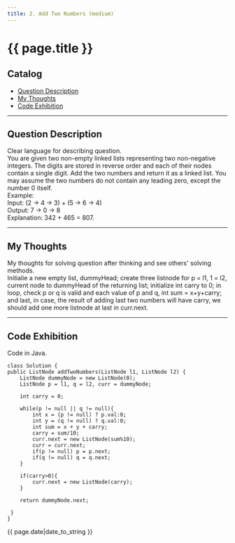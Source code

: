 ```yaml
---
title: 2. Add Two Numbers (medium)     
---
```


# {{ page.title }}

## Catalog
+ [Question Description](#partI)
+ [My Thoughts](#partII)
+ [Code Exhibition](#partIII)

----------------------------------

## Question Description
Clear language for describing question.    
You are given two non-empty linked lists representing two non-negative integers. The digits are stored in reverse order and each of their nodes contain a single digit. Add the two numbers and return it as a linked list. You may assume the two numbers do not contain any leading zero, except the number 0 itself.     
Example:    
Input: (2 -> 4 -> 3) + (5 -> 6 -> 4)   
Output: 7 -> 0 -> 8   
Explanation: 342 + 465 = 807.    

----------------------------------

## My Thoughts
My thoughts for solving question after thinking and see others' solving methods.    
Initialie a new empty list, dummyHead; create three listnode for p = l1, 1 = l2, current node to dummyHead of the returning list; initialize int carry to 0; in loop, check p or q is valid and each value of p and q, int sum = x+y+carry; and last, in case, the result of adding last two numbers will have carry, we should add one more listnode at last in curr.next.     

----------------------------------

## Code Exhibition
Code in Java.    

    class Solution {
    public ListNode addTwoNumbers(ListNode l1, ListNode l2) {
        ListNode dummyNode = new ListNode(0);
        ListNode p = l1, q = l2, curr = dummyNode;
        
        int carry = 0;
        
        while(p != null || q != null){
            int x = (p != null) ? p.val:0;
            int y = (q != null) ? q.val:0;
            int sum = x + y + carry;
            carry = sum/10;
            curr.next = new ListNode(sum%10);
            curr = curr.next;
            if(p != null) p = p.next;
            if(q != null) q = q.next;
        }
        
        if(carry>0){
            curr.next = new ListNode(carry);
        }
        
        return dummyNode.next;
        
     }
    }

 

{{ page.date|date_to_string }}
